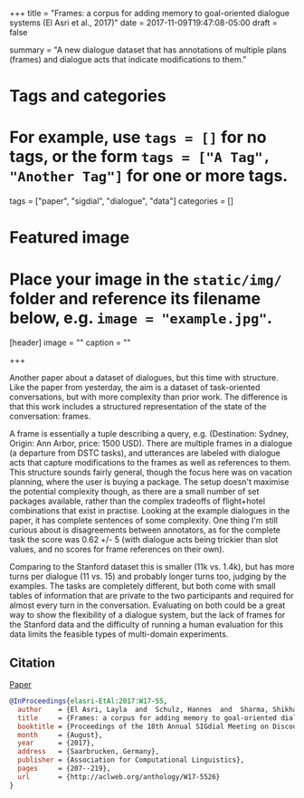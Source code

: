+++
title = "Frames: a corpus for adding memory to goal-oriented dialogue systems (El Asri et al., 2017)"
date = 2017-11-09T19:47:08-05:00
draft = false

summary = "A new dialogue dataset that has annotations of multiple plans (frames) and dialogue acts that indicate modifications to them."

# Tags and categories
# For example, use `tags = []` for no tags, or the form `tags = ["A Tag", "Another Tag"]` for one or more tags.
tags = ["paper", "sigdial", "dialogue", "data"]
categories = []

# Featured image
# Place your image in the `static/img/` folder and reference its filename below, e.g. `image = "example.jpg"`.
[header]
image = ""
caption = ""

+++

Another paper about a dataset of dialogues, but this time with structure.
Like the paper from yesterday, the aim is a dataset of task-oriented conversations, but with more complexity than prior work.
The difference is that this work includes a structured representation of the state of the conversation: frames.

A frame is essentially a tuple describing a query, e.g. (Destination: Sydney, Origin: Ann Arbor, price: 1500 USD).
There are multiple frames in a dialogue (a departure from DSTC tasks), and utterances are labeled with dialogue acts that capture modifications to the frames as well as references to them.
This structure sounds fairly general, though the focus here was on vacation planning, where the user is buying a package.
The setup doesn't maximise the potential complexity though, as there are a small number of set packages available, rather than the complex tradeoffs of flight+hotel combinations that exist in practise.
Looking at the example dialogues in the paper, it has complete sentences of some complexity.
One thing I'm still curious about is disagreements between annotators, as for the complete task the score was 0.62 +/- 5 (with dialogue acts being trickier than slot values, and no scores for frame references on their own).

Comparing to the Stanford dataset this is smaller (11k vs. 1.4k), but has more turns per dialogue (11 vs. 15) and probably longer turns too, judging by the examples.
The tasks are completely different, but both come with small tables of information that are private to the two participants and required for almost every turn in the conversation.
Evaluating on both could be a great way to show the flexibility of a dialogue system, but the lack of frames for the Stanford data and the difficulty of running a human evaluation for this data limits the feasible types of multi-domain experiments.

## Citation

[Paper](http://aclweb.org/anthology/W17-5526)

```bibtex
@InProceedings{elasri-EtAl:2017:W17-55,
  author    = {El Asri, Layla  and  Schulz, Hannes  and  Sharma, Shikhar  and  Zumer, Jeremie  and  Harris, Justin  and  Fine, Emery  and  Mehrotra, Rahul  and  Suleman, Kaheer},
  title     = {Frames: a corpus for adding memory to goal-oriented dialogue systems},
  booktitle = {Proceedings of the 18th Annual SIGdial Meeting on Discourse and Dialogue},
  month     = {August},
  year      = {2017},
  address   = {Saarbrucken, Germany},
  publisher = {Association for Computational Linguistics},
  pages     = {207--219},
  url       = {http://aclweb.org/anthology/W17-5526}
}
```
